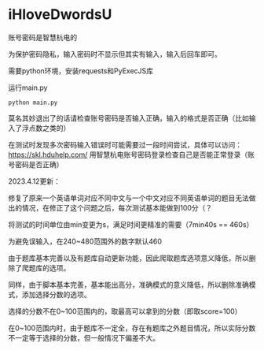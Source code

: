 # iHloveDwordsU

账号密码是智慧杭电的

为保护密码隐私，输入密码时不显示但其实有输入，输入后回车即可。

需要python环境，安装requests和PyExecJS库

运行main.py
```
python main.py
```
  

莫名其妙退出了的话请检查账号密码是否输入正确，输入的格式是否正确（比如输入了浮点数之类的）

在测试时发现多次密码输入错误时可能需要过一段时间尝试，具体可以访问：https://skl.hduhelp.com/ 用智慧杭电账号密码登录检查自己是否能正常登录（账号密码是否正确）



2023.4.12更新：

修复了原来一个英语单词对应不同中文与一个中文对应不同英语单词的题目无法做出的情况，在修正了这个问题之后，每次测试基本能做到100分（？

将测试的时间单位由min变更为s，满足时间更精准的需要（7min40s == 460s）

为避免误输入，在240~480范围外的数字默认460



由于题库基本完善以及有题库自动更新功能，因此爬取题库选项意义降低，所以删除了爬题库的选项。

同样，由于脚本基本完善，基本能出高分，准确模式的意义降低，所以删除准确模式，添加选择分数的选项。



选择的分数不在0~100范围内的，取最高可以拿到的分数（即取score=100）

在0~100范围内时，由于题库不一定全，存在有题库之外题目情况，所以实际分数不一定等于选择的分数，但一般情况下偏差不大。



